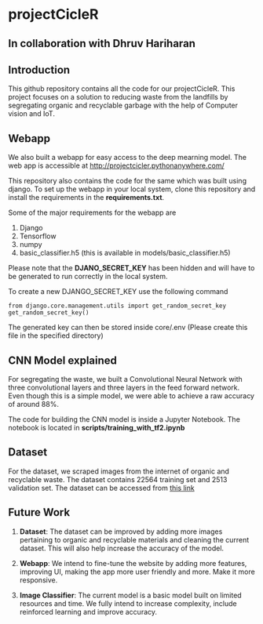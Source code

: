 # projectCicleR

## In collaboration with Dhruv Hariharan

## Introduction

This github repository contains all the code for our projectCicleR. This project focuses on a solution to reducing waste from the landfills by segregating organic and recyclable garbage with the help of Computer vision and IoT. 

## Webapp

We also built a webapp for easy access to the deep mearning model. The web app is accessible at http://projectcicler.pythonanywhere.com/

This repository also contains the code for the same which was built using django. To set up the webapp in your local system, clone this repository and install the requirements in the <b>requirements.txt</b>.

Some of the major requirements for the webapp are 
1. Django
2. Tensorflow
3. numpy
4. basic_classifier.h5 (this is available in models/basic_classifier.h5)

Please note that the <b>DJANO_SECRET_KEY</b> has been hidden and will have to be generated to run correctly in the local system.

To create a new DJANGO_SECRET_KEY use the following command

```
from django.core.management.utils import get_random_secret_key
get_random_secret_key()
```

The generated key can then be stored inside core/.env (Please create this file in the specified directory)

## CNN Model explained

For segregating the waste, we built a Convolutional Neural Network with three convolutional layers and three layers in the feed forward network. Even though this is a simple model, we were able to achieve a raw accuracy of around 88%.

The code for building the CNN model is inside a Jupyter Notebook. The notebook is located in <b>scripts/training_with_tf2.ipynb</b>

## Dataset

For the dataset, we scraped images from the internet of organic and recyclable waste. The dataset contains 22564 training set and 2513 validation set. The dataset can be accessed from [this link](https://www.kaggle.com/datasets/techsash/waste-classification-data)

## Future Work

1. <b>Dataset</b>: The dataset can be improved by adding more images pertaining to organic and recyclable materials and cleaning the current dataset. This will also help increase the accuracy of the model.

2. <b>Webapp</b>: We intend to fine-tune the website by adding more features, improving UI, making the app more user friendly and more. Make it more responsive.

3. <b>Image Classifier</b>: The current model is a basic model built on limited resources and time. We fully intend to increase complexity, include reinforced learning and improve accuracy.